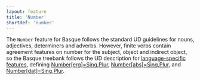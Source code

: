 ```yaml
---
layout: feature
title: 'Number'
shortdef: 'number'
---
```


The `Number` feature for Basque follows the standard UD guidelines for nouns, adjectives, determiners and adverbs. However, finite verbs contain agreement features on number for the subject, object and indirect object, so the Basque treebank follows the UD description for <a href="http://universaldependencies.github.io/docs/ext-feat-index.html"> language-specific features</a>, defining <a href="http://universaldependencies.github.io/docs/u/ext-feat/AbsErgDatNumber.html">Number[erg]=Sing,Plur</a>, <a href="http://universaldependencies.github.io/docs/u/ext-feat/AbsErgDatNumber.html">Number[abs]=Sing,Plur</a>, and <a href="http://universaldependencies.github.io/docs/u/ext-feat/AbsErgDatNumber.html">Number[dat]=Sing,Plur</a>.
